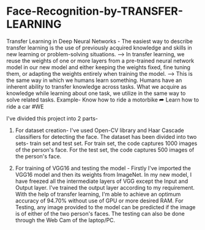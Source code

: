 # Face-Recognition-by-TRANSFER-LEARNING
Transfer Learning in Deep Neural Networks - The easiest way to describe transfer learning is the use of previously acquired knowledge and skills in new learning or problem-solving situations. 
--> In transfer learning, we reuse the weights of one or more layers from a pre-trained neural network model in our new model and either keeping the weights fixed, fine tuning them, or adapting the weights entirely when training the model.
--> This is the same way in which we humans learn something. Humans have an inherent ability to transfer knowledge across tasks. What we acquire as knowledge while learning about one task, we utilize in the same way to solve related tasks.
Example- Know how to ride a motorbike ⮫ Learn how to ride a car
#WE




I've divided this project into 2 parts-
1) For dataset creation- I've used Open-CV library and Haar Cascade classifiers for detecting the face. The dataset has been divided into two sets- train set and test set. For train set, the code captures 1000 images of the person's face. For the test set, the code captures 500 images of the person's face.

2) For training of VGG16 and testing the model - 
Firstly I've imported the VGG16 model and then its weights from ImageNet. In my new model, I have freezed all the intermediate layers of VGG except the Input and Output layer. I've trained the output layer according to my requirement. 
With the help of transfer learning, I'm able to achieve an optimum accuracy of 94.70% without use of GPU or more desired RAM.
For Testing, any image provided to the model can be predicted if the image is of either of the two person's faces. The testing can also be done through the Web Cam of the laptop/PC.

